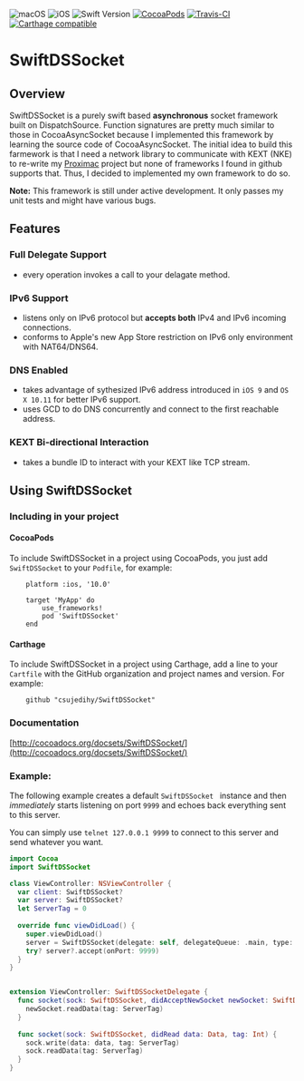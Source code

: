 ![macOS](https://img.shields.io/badge/macOS-10.10%2B-green.svg?style=flat)
![iOS](https://img.shields.io/badge/iOS-10.0%2B-green.svg?style=flat)
![Swift Version](https://img.shields.io/badge/Swift-3.1-orange.svg?style=flat)
[![CocoaPods](https://img.shields.io/cocoapods/v/SwiftDSSocket.svg?style=flat)](http://cocoadocs.org/docsets/SwiftDSSocket)
[![Travis-CI](https://api.travis-ci.org/csujedihy/SwiftDSSocket.svg?branch=master)](https://travis-ci.org/csujedihy/SwiftDSSocket)
[![Carthage compatible](https://img.shields.io/badge/Carthage-compatible-4BC51D.svg?style=flat)](https://github.com/Carthage/Carthage)

# SwiftDSSocket

## Overview

SwiftDSSocket is a purely swift based **asynchronous** socket framework built on DispatchSource. Function signatures are pretty much similar to those in CocoaAsyncSocket because I implemented this framework by learning the source code of CocoaAsyncSocket. The initial idea to build this farmework is that I need a network library to communicate with KEXT (NKE) to re-write my [Proximac](https://github.com/csujedihy/proximac) project but none of frameworks I found in github supports that. Thus, I decided to implemented my own framework to do so.

**Note:** This framework is still under active development. It only passes my unit tests and might have various bugs.

## Features
### Full Delegate Support

* every operation invokes a call to your delagate method.

### IPv6 Support

* listens only on IPv6 protocol but **accepts both** IPv4 and IPv6 incoming connections. 
* conforms to Apple's new App Store restriction on IPv6 only environment with NAT64/DNS64.

### DNS Enabled

* takes advantage of sythesized IPv6 address introduced in `iOS 9` and `OS X 10.11` for better IPv6 support.
* uses GCD to do DNS concurrently and connect to the first reachable address.


### KEXT Bi-directional Interaction

* takes a bundle ID to interact with your KEXT like TCP stream.

## Using SwiftDSSocket

### Including in your project

<!--#### Swift Package Manager

To include SwiftDSSocket into a Swift Package Manager package, add it to the `dependencies` attribute defined in your `Package.swift` file. You can select the version using the `majorVersion` and `minor` parameters. For example:

```
	dependencies: [
		.Package(url: "https://github.com/csujedihy/SwiftDSSocket", majorVersion: <majorVersion>, minor: <minor>)
	]
```-->

#### CocoaPods
To include SwiftDSSocket in a project using CocoaPods, you just add `SwiftDSSocket` to your `Podfile`, for example:

```
    platform :ios, '10.0'

    target 'MyApp' do
        use_frameworks!
        pod 'SwiftDSSocket'
    end
```

#### Carthage
To include SwiftDSSocket in a project using Carthage, add a line to your `Cartfile` with the GitHub organization and project names and version. For example:

```
	github "csujedihy/SwiftDSSocket"
```

### Documentation
[http://cocoadocs.org/docsets/SwiftDSSocket/](http://cocoadocs.org/docsets/SwiftDSSocket/)

### Example:

The following example creates a default `SwiftDSSocket ` instance and then *immediately* starts listening on port `9999` and echoes back everything sent to this server.

You can simply use `telnet 127.0.0.1 9999` to connect to this server and send whatever you want.

```swift
import Cocoa
import SwiftDSSocket

class ViewController: NSViewController {
  var client: SwiftDSSocket?
  var server: SwiftDSSocket?
  let ServerTag = 0
  
  override func viewDidLoad() {
    super.viewDidLoad()
    server = SwiftDSSocket(delegate: self, delegateQueue: .main, type: .tcp)
    try? server?.accept(onPort: 9999)
  }
}


extension ViewController: SwiftDSSocketDelegate {
  func socket(sock: SwiftDSSocket, didAcceptNewSocket newSocket: SwiftDSSocket) {
    newSocket.readData(tag: ServerTag)
  }
  
  func socket(sock: SwiftDSSocket, didRead data: Data, tag: Int) {
    sock.write(data: data, tag: ServerTag)
    sock.readData(tag: ServerTag)
  }
}

```


